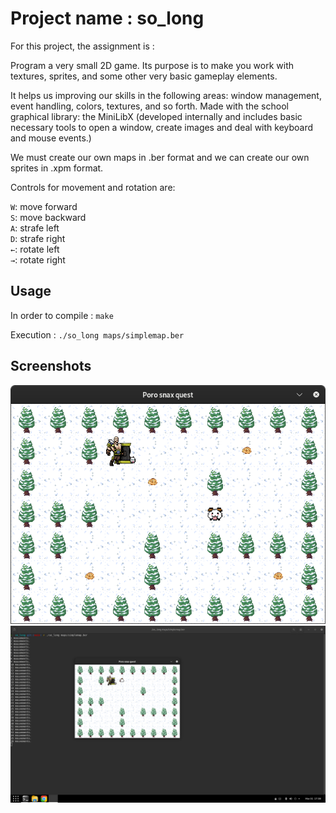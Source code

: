 # Project name : so_long

For this project, the assignment is : 

Program a very small 2D game. Its purpose is to make you work with textures, sprites, and some other very basic gameplay elements.

It helps us improving our skills in the following areas: window management, event handling, colors, textures, and so forth.
Made with the school graphical library: the MiniLibX (developed internally and includes basic necessary tools to open a window, create images and deal with keyboard and mouse events.)

We must create our own maps in .ber format and we can create our own sprites in .xpm format.

Controls for movement and rotation are:

<code>W</code>: move forward<br>
<code>S</code>: move backward<br>
<code>A</code>: strafe left<br>
<code>D</code>: strafe right<br>
<code>←</code>: rotate left<br>
<code>→</code>: rotate right<br>

## Usage

In order to compile :
<code>make</code>

Execution :
<code>./so_long maps/simplemap.ber</code>

## Screenshots

![Gameplay Preview](Preview.png)
![Movements count](Preview2.png)
